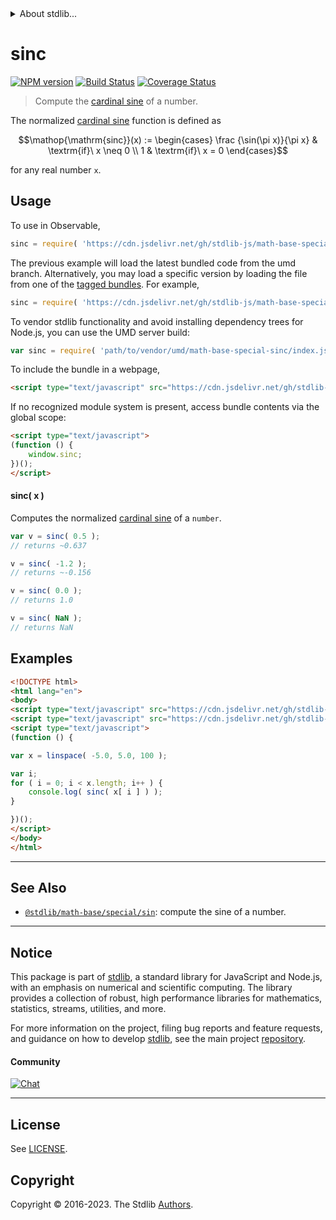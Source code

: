 <!--

@license Apache-2.0

Copyright (c) 2018 The Stdlib Authors.

Licensed under the Apache License, Version 2.0 (the "License");
you may not use this file except in compliance with the License.
You may obtain a copy of the License at

   http://www.apache.org/licenses/LICENSE-2.0

Unless required by applicable law or agreed to in writing, software
distributed under the License is distributed on an "AS IS" BASIS,
WITHOUT WARRANTIES OR CONDITIONS OF ANY KIND, either express or implied.
See the License for the specific language governing permissions and
limitations under the License.

-->


<details>
  <summary>
    About stdlib...
  </summary>
  <p>We believe in a future in which the web is a preferred environment for numerical computation. To help realize this future, we've built stdlib. stdlib is a standard library, with an emphasis on numerical and scientific computation, written in JavaScript (and C) for execution in browsers and in Node.js.</p>
  <p>The library is fully decomposable, being architected in such a way that you can swap out and mix and match APIs and functionality to cater to your exact preferences and use cases.</p>
  <p>When you use stdlib, you can be absolutely certain that you are using the most thorough, rigorous, well-written, studied, documented, tested, measured, and high-quality code out there.</p>
  <p>To join us in bringing numerical computing to the web, get started by checking us out on <a href="https://github.com/stdlib-js/stdlib">GitHub</a>, and please consider <a href="https://opencollective.com/stdlib">financially supporting stdlib</a>. We greatly appreciate your continued support!</p>
</details>

# sinc

[![NPM version][npm-image]][npm-url] [![Build Status][test-image]][test-url] [![Coverage Status][coverage-image]][coverage-url] <!-- [![dependencies][dependencies-image]][dependencies-url] -->

> Compute the [cardinal sine][sinc] of a number.

<section class="intro">

The normalized [cardinal sine][sinc] function is defined as

<!-- <equation class="equation" label="eq:sinc_function" align="center" raw="\operatorname{sinc}(x) := \begin{cases} \frac {\sin(\pi x)}{\pi x} & \textrm{if}\ x \neq 0 \\ 1 & \textrm{if}\ x = 0 \end{cases}" alt="Sinc function"> -->

```math
\mathop{\mathrm{sinc}}(x) := \begin{cases} \frac {\sin(\pi x)}{\pi x} & \textrm{if}\ x \neq 0 \\ 1 & \textrm{if}\ x = 0 \end{cases}
```

<!-- <div class="equation" align="center" data-raw-text="\operatorname{sinc}(x) := \begin{cases} \frac {\sin(\pi x)}{\pi x} &amp; \textrm{if}\ x \neq 0 \\ 1 &amp; \textrm{if}\ x = 0 \end{cases}" data-equation="eq:sinc_function">
    <img src="https://cdn.jsdelivr.net/gh/stdlib-js/stdlib@bb29798906e119fcb2af99e94b60407a270c9b32/lib/node_modules/@stdlib/math/base/special/sinc/docs/img/equation_sinc_function.svg" alt="Sinc function">
    <br>
</div> -->

<!-- </equation> -->

for any real number `x`.

</section>

<!-- /.intro -->



<section class="usage">

## Usage

To use in Observable,

```javascript
sinc = require( 'https://cdn.jsdelivr.net/gh/stdlib-js/math-base-special-sinc@umd/browser.js' )
```
The previous example will load the latest bundled code from the umd branch. Alternatively, you may load a specific version by loading the file from one of the [tagged bundles](https://github.com/stdlib-js/math-base-special-sinc/tags). For example,

```javascript
sinc = require( 'https://cdn.jsdelivr.net/gh/stdlib-js/math-base-special-sinc@v0.1.0-umd/browser.js' )
```

To vendor stdlib functionality and avoid installing dependency trees for Node.js, you can use the UMD server build:

```javascript
var sinc = require( 'path/to/vendor/umd/math-base-special-sinc/index.js' )
```

To include the bundle in a webpage,

```html
<script type="text/javascript" src="https://cdn.jsdelivr.net/gh/stdlib-js/math-base-special-sinc@umd/browser.js"></script>
```

If no recognized module system is present, access bundle contents via the global scope:

```html
<script type="text/javascript">
(function () {
    window.sinc;
})();
</script>
```

#### sinc( x )

Computes the normalized [cardinal sine][sinc] of a `number`.

```javascript
var v = sinc( 0.5 );
// returns ~0.637

v = sinc( -1.2 );
// returns ~-0.156

v = sinc( 0.0 );
// returns 1.0

v = sinc( NaN );
// returns NaN
```

</section>

<!-- /.usage -->

<section class="examples">

## Examples

<!-- eslint no-undef: "error" -->

```html
<!DOCTYPE html>
<html lang="en">
<body>
<script type="text/javascript" src="https://cdn.jsdelivr.net/gh/stdlib-js/array-base-linspace@umd/browser.js"></script>
<script type="text/javascript" src="https://cdn.jsdelivr.net/gh/stdlib-js/math-base-special-sinc@umd/browser.js"></script>
<script type="text/javascript">
(function () {

var x = linspace( -5.0, 5.0, 100 );

var i;
for ( i = 0; i < x.length; i++ ) {
    console.log( sinc( x[ i ] ) );
}

})();
</script>
</body>
</html>
```

</section>

<!-- /.examples -->

<!-- Section for related `stdlib` packages. Do not manually edit this section, as it is automatically populated. -->

<section class="related">

* * *

## See Also

-   <span class="package-name">[`@stdlib/math-base/special/sin`][@stdlib/math/base/special/sin]</span><span class="delimiter">: </span><span class="description">compute the sine of a number.</span>

</section>

<!-- /.related -->

<!-- Section for all links. Make sure to keep an empty line after the `section` element and another before the `/section` close. -->


<section class="main-repo" >

* * *

## Notice

This package is part of [stdlib][stdlib], a standard library for JavaScript and Node.js, with an emphasis on numerical and scientific computing. The library provides a collection of robust, high performance libraries for mathematics, statistics, streams, utilities, and more.

For more information on the project, filing bug reports and feature requests, and guidance on how to develop [stdlib][stdlib], see the main project [repository][stdlib].

#### Community

[![Chat][chat-image]][chat-url]

---

## License

See [LICENSE][stdlib-license].


## Copyright

Copyright &copy; 2016-2023. The Stdlib [Authors][stdlib-authors].

</section>

<!-- /.stdlib -->

<!-- Section for all links. Make sure to keep an empty line after the `section` element and another before the `/section` close. -->

<section class="links">

[npm-image]: http://img.shields.io/npm/v/@stdlib/math-base-special-sinc.svg
[npm-url]: https://npmjs.org/package/@stdlib/math-base-special-sinc

[test-image]: https://github.com/stdlib-js/math-base-special-sinc/actions/workflows/test.yml/badge.svg?branch=v0.1.0
[test-url]: https://github.com/stdlib-js/math-base-special-sinc/actions/workflows/test.yml?query=branch:v0.1.0

[coverage-image]: https://img.shields.io/codecov/c/github/stdlib-js/math-base-special-sinc/main.svg
[coverage-url]: https://codecov.io/github/stdlib-js/math-base-special-sinc?branch=main

<!--

[dependencies-image]: https://img.shields.io/david/stdlib-js/math-base-special-sinc.svg
[dependencies-url]: https://david-dm.org/stdlib-js/math-base-special-sinc/main

-->

[chat-image]: https://img.shields.io/gitter/room/stdlib-js/stdlib.svg
[chat-url]: https://app.gitter.im/#/room/#stdlib-js_stdlib:gitter.im

[stdlib]: https://github.com/stdlib-js/stdlib

[stdlib-authors]: https://github.com/stdlib-js/stdlib/graphs/contributors

[umd]: https://github.com/umdjs/umd
[es-module]: https://developer.mozilla.org/en-US/docs/Web/JavaScript/Guide/Modules

[deno-url]: https://github.com/stdlib-js/math-base-special-sinc/tree/deno
[umd-url]: https://github.com/stdlib-js/math-base-special-sinc/tree/umd
[esm-url]: https://github.com/stdlib-js/math-base-special-sinc/tree/esm
[branches-url]: https://github.com/stdlib-js/math-base-special-sinc/blob/main/branches.md

[stdlib-license]: https://raw.githubusercontent.com/stdlib-js/math-base-special-sinc/main/LICENSE

[sinc]: https://en.wikipedia.org/wiki/Sinc_function

<!-- <related-links> -->

[@stdlib/math/base/special/sin]: https://github.com/stdlib-js/math-base-special-sin/tree/umd

<!-- </related-links> -->

</section>

<!-- /.links -->
